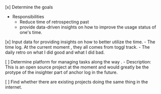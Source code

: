 [x] Determine the goals 
- Responsibilities
    - Reduce time of retrospecting past 
    - provide data-driven insights on how to improve the usage status of one's time. 

[x] Input data for providing insights on how to better utilize the time. 
    - The time log. At the current moment , they all comes from toggl track. 
    - The daily retro on what I did good and what I did bad. 

[ ] Determine platform for managing tasks along the way . 
    - Description: 
        This is an open source project at the moment and would greatly be the protype of the insighter part of anchor log in the future. 


[ ] Find whether there are existing projects doing the same thing in the internet. 